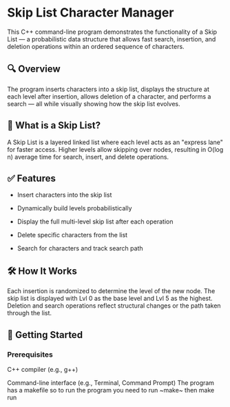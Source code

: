 # Skip List Character Manager
This C++ command-line program demonstrates the functionality of a Skip List — a probabilistic data structure that allows fast search, insertion, and deletion operations within an ordered sequence of characters.

## 🔍 Overview
The program inserts characters into a skip list, displays the structure at each level after insertion, allows deletion of a character, and performs a search — all while visually showing how the skip list evolves.

## 🧠 What is a Skip List?
A Skip List is a layered linked list where each level acts as an "express lane" for faster access. Higher levels allow skipping over nodes, resulting in O(log n) average time for search, insert, and delete operations.

## ✅ Features
- Insert characters into the skip list

- Dynamically build levels probabilistically

- Display the full multi-level skip list after each operation

- Delete specific characters from the list

- Search for characters and track search path

## 🛠️ How It Works
Each insertion is randomized to determine the level of the new node. The skip list is displayed with Lvl 0 as the base level and Lvl 5 as the highest. Deletion and search operations reflect structural changes or the path taken through the list.

## 🚀 Getting Started
### Prerequisites
C++ compiler (e.g., g++)

Command-line interface (e.g., Terminal, Command Prompt)
The program has a makefile so to run the program you need to run
 ~make~ 
 then 
 make run